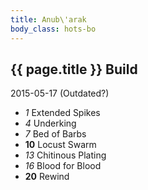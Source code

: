```yaml
---
title: Anub\'arak
body_class: hots-bo
---
```


## {{ page.title }} Build
2015-05-17 (Outdated?)

-   _1_  Extended Spikes
-   _4_  Underking
-   _7_  Bed of Barbs
- __10__ Locust Swarm
-  _13_  Chitinous Plating
-  _16_  Blood for Blood
- __20__ Rewind













